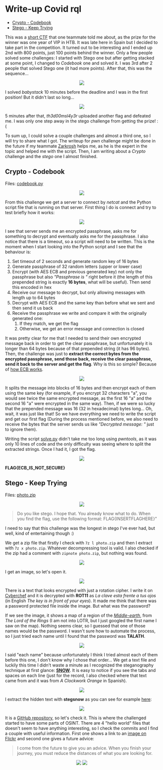 # Write-up Covid rql

* [Crypto - Codebook](#crypto---codebook)
* [Stego - Keep Trying](#stego---keeptrying)

This was a <a href="http://155.138.239.104:8000/">short CTF</a> that one teammate told me about, as the prize for the winner was one year of VIP in HTB. It was late here in Spain but I decided to take part in the competition. It turned out to be interesting and I ended up 2nd with 800 points, just 100 points behind the winner. Only a few people solved some challenges: I started with Stego one but after getting stacked at some point, I changed to *Codebook* one and solved it. I was 3rd after 2 people that solved Stego one (it had more points). After that, this was the sequence...

<p align="center">
  <img src="imgs/result1.jpg">
</p>

I solved *babystack* 10 minutes before the deadline and I was in the first position! But it didn't last so long...

<p align="center">
  <img src="imgs/result2.jpg">
</p>

5 minutes after that, *th3d00msl4y3r* uploaded another flag and defeated me.  I was only one step away in the stego challenge from getting the prize! :( 

To sum up, I could solve a couple challenges and almost a third one, so I will try to share what I got. The writeup for *pwn* challenge might be done in the future if my teammate <a href="https://github.com/Zarkrosh">Zarkrosh</a> helps me, as he is the expert in the topic and helped me with the script. Then, I am writing about a *Crypto* challenge and the *stego* one I almost finished.

## Crypto - Codebook

Files: <a href="challs/codebook.py">codebook.py</a>

<p align="center">
  <img src="imgs/codebook_task.PNG">
</p>

From this challenge we get a server to connect by *netcat* and the Python script file that is running on that server. First thing I do is connect and try to test briefly how it works:

<p align="center">
  <img src="imgs/codebook1.PNG">
</p>

I see that server sends me an encrypted passphrase, asks me for something to decrypt and eventually asks me for the passphrase. I also notice that there is a timeout, so a script will need to be written. This is the moment when I start looking into the Python script and I see that the behaviour is:
1. Set timeout of 2 seconds and generate random key of 16 bytes
1. Generate passphrase of 32 random letters (upper or lower case)
1. Encrypt (with AES ECB and previous generated key) not only the passphrase but also *"Passphrase  is  "* right before it (the length of this prepended string is exactly **16 bytes**, what will be useful). Then send this encoded in hex
1. Receive our message to decrypt, but only allowing messages with length up to 64 bytes
1. Decrypt with AES ECB and the same key than before what we sent and then send it us back
1. Receive the passphrase we write and compare it with the originally generated one:
	1. If they match, we get the flag
	1. Otherwise, we get an error message and connection is closed

It was pretty clear for me that I needed to send their own encrypted message back in order to get the clear passphrase, but unfortunately it is longer than 64 bytes because of that prepended string (it has 96 bytes). Then, the challenge was just to **extract the correct bytes from the encrypted passphrase, send those back, receive the clear passphrase, send it back to the server and get the flag**. Why is this so simple? Because of <a href="https://en.wikipedia.org/wiki/Block_cipher_mode_of_operation#Electronic_codebook_(ECB)">how ECB works</a>. 

<p align="center">
  <img src="imgs/codebook2.PNG">
</p>

It splits the message into blocks of 16 bytes and then encrypt each of them using the same key (for example, if you encrypt 32 characters "a", you would see twice the same encrypted message, as the first 16 "a" and the second 16 "a" were encrypted in the same way). Then, if we were so lucky that the prepended message was 16 (32 in hexadecimal) bytes long... Oh, wait, it was just like that! So we have everything we need to write the script and get our first flag (During the process mentioned before, we also need to receive the bytes that the server sends us like *"Decrypted message: "* just to ignore them).

Writing the script <a href="challs/solve.py">solve.py</a> didn't take me too long using *pwntools*, as it was only 10 lines of code and the only difficulty was seeing where to split the extracted strings. Once I had it, I got the flag.
 
<p align="center">
  <img src="imgs/codebook_solution.PNG">
</p>

**FLAG{ECB_IS_NOT_SECURE}**


## Stego - Keep Trying

Files: <a href="challs/photo.zip">photo.zip</a>

<p align="center">
  <img src="imgs/stego_task.PNG">
</p>

> Do you like stego. I hope that. You already know what to do.
> When you find the flag, use the following format: FLAG{INSERTFLAGHERE}"

I need to say that this challenge was the longest in stego I've ever had, but well, kind of entertaining though :)

We get a zip file that firstly I check with `7z l photo.zip` and then I extract with `7z x photo.zip`. Whatever decompressing tool is valid. I also checked if the zip had a comment with `zipnote photo.zip`, but nothing was found. 

<p align="center">
  <img src="imgs/stego1.PNG">
</p>

I get an image, so let's open it.

<p align="center">
  <img src="challs/photo.jpg">
</p>

There is a text that looks encrypted with just a rotation cipher. I write it on <a href="https://gchq.github.io/CyberChef/#recipe=ROT13(true,true,11)&input=QXAgcmFwa3QgdGhpcCB1Z3RjaXQgcCBpamggZHlkaA">Cyberchef</a> and it is decrypted with **ROT11** as *La clave esta frente a tus ojos* (in English *The key is in front of your eyes*). It made me think that there was a password protected file inside the image. But what was the password?

If we see the image, it shows a map of a region of the *<a href="https://en.wikipedia.org/wiki/Beleriand">Middle-earth</a>*, from *The Lord of the Rings* (I am not into LOTR, but I just googled the first name I saw on the map). Nothing seems clear, so I guessed that one of those names would be the password. I wasn't sure how to automate the process, so I just tried each name until I found that the password was **TALATH**. 

<p align="center">
  <img src="imgs/stego2.PNG">
</p>

I said "each name" because unfortunately I think I tried almost each of them before this one, I don't know why I chose that order... We get a text file and luckily this time I didn't waste a minute as I recognized the steganography technique at first glance: <a href="https://dl.packetstormsecurity.net/crypt/snow/description.html">**SNOW**</a>. It is easy to notice if you see the tabs and spaces on each line (just for the record, I also checked where that text came from and it was from *A Clockwork Orange* in Spanish).

<p align="center">
  <img src="imgs/stego3.PNG">
</p>

I extract the hidden text with **stegsnow** as you can see for example <a href="https://delightlylinux.wordpress.com/2016/12/14/hide-text-in-text-files-using-stegsnow/">here</a>:

<p align="center">
  <img src="imgs/stego4.PNG">
</p>

It is a <a href="https://github.com/uroven4/random">GitHub repository</a>, so let's check it. This is where the challenged started to have some parts of OSINT. There are 4 "hello world" files that doesn't seem to have anything interesting, so I check the commits and I find a couple with useful information. First one shows a link to an <a href="https://www.flickr.com/photos/189491566@N04/50160413911/">image on Flickr</a> and second one gives a future advice: 

> I come from the future to give you an advice.
> When you finish your journey, you must reduce the distances of what you are looking for.

<p align="center">
  <img src="imgs/stego5.PNG">
  <img src="imgs/stego6.PNG">
</p>